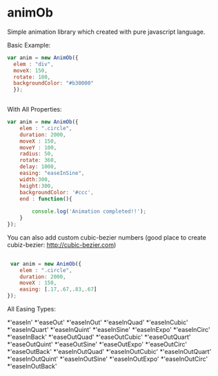 # animOb
Simple animation library which created with pure javascript language.

Basic Example: 

```javascript
var anim = new AnimOb({
  elem : "div",
  moveX: 150,
  rotate: 180,
  backgroundColor: "#b30000"
  });
  
```

With All Properties:

```javascript
var anim = new AnimOb({
	elem : ".circle",
	duration: 2000,
	moveX : 150,
	moveY : 100,
	radius: 50,
	rotate: 360,
	delay: 1000,
	easing: "easeInSine",
	width:300,
	height:300,
	backgroundColor: '#ccc',
	end : function(){
		
		console.log('Animation completed!!');
	}
});
```

You can also add custom cubic-bezier numbers (good place to create cubiz-bezier: http://cubic-bezier.com)

```javascript
 
 var anim = new AnimOb({
	elem : ".circle",
	duration: 2000,
	moveX : 150,
	easing: [.17,.67,.83,.67]
});
```

All Easing Types:

*'easeIn'
*'easeOut'
*'easeInOut'
*'easeInQuad'
*'easeInCubic'
*'easeInQuart'
*'easeInQuint'
*'easeInSine'
*'easeInExpo'
*'easeInCirc'
*'easeInBack'
*'easeOutQuad'
*'easeOutCubic'
*'easeOutQuart'
*'easeOutQuint'
*'easeOutSine'
*'easeOutExpo'
*'easeOutCirc'
*'easeOutBack'
*'easeInOutQuad'
*'easeInOutCubic'
*'easeInOutQuart'
*'easeInOutQuint'
*'easeInOutSine'
*'easeInOutExpo'
*'easeInOutCirc'
*'easeInOutBack'